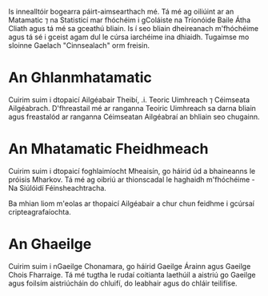 Is innealltóir bogearra páirt-aimsearthach mé. Tá mé ag oiliúint ar an Matamatic ⁊ na Statisticí mar fhóchéim i gColáiste na Tríonóide Baile Átha Cliath agus tá mé sa gceathú bliain. Is í seo bliain dheireanach m'fhóchéime agus tá sé i gceist agam dul le cúrsa iarchéime ina dhiaidh. Tugaimse mo sloinne Gaelach "Cinnsealach" orm freisin.

An Ghlanmhatamatic
======
Cuirim suim i dtopaicí Ailgéabair Theibí, .i. Teoric Uimhreach ⁊ Céimseata Ailgéabrach. D'fhreastail mé ar ranganna Teoiric Uimhreach sa darna bliain agus freastalód ar ranganna Céimseatan Ailgéabraí an bhliain seo chugainn.

An Mhatamatic Fheidhmeach
======
Cuirim suim i dtopaicí foghlaimíocht Mheaisín, go háirid úd a bhaineanns le próisis Mharkov. Tá mé ag oibriú ar thionscadal le haghaidh m'fhóchéime - Na Siúlóidí Féinsheachtracha. 

Ba mhian liom m'eolas ar thopaicí Ailgéabair a chur chun feidhme i gcúrsaí cripteagrafaíochta.

An Ghaeilge
======
Cuirim suim i nGaeilge Chonamara, go háirid Gaeilge Árainn agus Gaeilge Chois Fharraige. Tá mé tugtha le rudaí coitianta laethúil a aistriú go Gaeilge agus foilsím aistriúcháin do chluifí, do leabhair agus do chláir teilifíse.